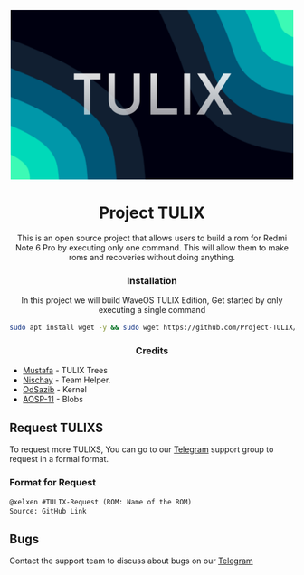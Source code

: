 <p align="center">
  <img width="500" src="https://raw.githubusercontent.com/Project-TULIX/ArrowOS/main/TULIX.png" alt="TULIX">
</p>

<h1 align="center">Project TULIX</h1>

<p align="center">This is an open source project that allows users to build a rom for Redmi Note 6 Pro by executing only one command. This will allow them to make roms and recoveries without doing anything.</p>

<h3 align="center">Installation</h3>

<p align="center">In this project we will build WaveOS TULIX Edition, Get started by only executing a single command</p>

```bash
sudo apt install wget -y && sudo wget https://github.com/Project-TULIX/WaveOS/Wave.sh && bash Wave.sh
```

<h3 align="center">Credits</h3>

- <a href="https://github.com/muti605">Mustafa</a> - TULIX Trees
- <a href="https://github.com/IceBreaker2451">Nischay</a> - Team Helper.
- <a href="https://github.com/OdSazib">OdSazib</a> - Kernel
- <a href="https://github.com/AOSP-11">AOSP-11</a> - Blobs

## Request TULIXS

To request more TULIXS, You can go to our [Telegram](https://t.me/tulixchat) support group to request in a formal format.

### Format for Request
```
@xelxen #TULIX-Request (ROM: Name of the ROM)
Source: GitHub Link
```
## Bugs

Contact the support team to discuss about bugs on our [Telegram](https://t.me/tulixchat)
